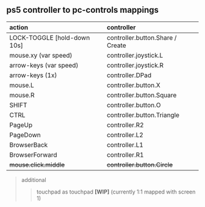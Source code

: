 
## ps5 controller to pc-controls mappings
| action | controller |
|:-------------------------|:-----------------------|
LOCK-TOGGLE [hold-down 10s] | controller.button.Share / Create
mouse.xy (var speed) | controller.joystick.L
arrow-keys (var speed) | controller.joystick.R
arrow-keys (1x) | controller.DPad
mouse.L | controller.button.X
mouse.R | controller.button.Square
SHIFT | controller.button.O
CTRL | controller.button.Triangle
PageUp | controller.R2
PageDown | controller.L2
BrowserBack | controller.L1
BrowserForward | controller.R1
~~mouse.click.middle~~ | ~~controller.button.Circle~~

> additional
>> touchpad as touchpad **[WIP]** (currently 1:1 mapped with screen 1)